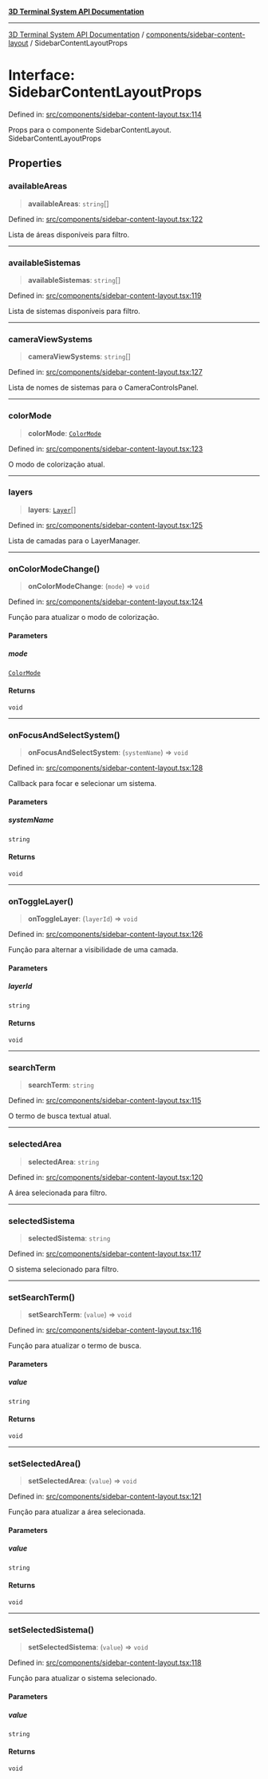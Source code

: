 [**3D Terminal System API Documentation**](../../../README.md)

***

[3D Terminal System API Documentation](../../../README.md) / [components/sidebar-content-layout](../README.md) / SidebarContentLayoutProps

# Interface: SidebarContentLayoutProps

Defined in: [src/components/sidebar-content-layout.tsx:114](https://github.com/Dicommunitas/ThreeJS_Terminal_3D/blob/824631c882bd29351bc730ad23d22c22cce24127/src/components/sidebar-content-layout.tsx#L114)

Props para o componente SidebarContentLayout.
 SidebarContentLayoutProps

## Properties

### availableAreas

> **availableAreas**: `string`[]

Defined in: [src/components/sidebar-content-layout.tsx:122](https://github.com/Dicommunitas/ThreeJS_Terminal_3D/blob/824631c882bd29351bc730ad23d22c22cce24127/src/components/sidebar-content-layout.tsx#L122)

Lista de áreas disponíveis para filtro.

***

### availableSistemas

> **availableSistemas**: `string`[]

Defined in: [src/components/sidebar-content-layout.tsx:119](https://github.com/Dicommunitas/ThreeJS_Terminal_3D/blob/824631c882bd29351bc730ad23d22c22cce24127/src/components/sidebar-content-layout.tsx#L119)

Lista de sistemas disponíveis para filtro.

***

### cameraViewSystems

> **cameraViewSystems**: `string`[]

Defined in: [src/components/sidebar-content-layout.tsx:127](https://github.com/Dicommunitas/ThreeJS_Terminal_3D/blob/824631c882bd29351bc730ad23d22c22cce24127/src/components/sidebar-content-layout.tsx#L127)

Lista de nomes de sistemas para o CameraControlsPanel.

***

### colorMode

> **colorMode**: [`ColorMode`](../../../lib/types/type-aliases/ColorMode.md)

Defined in: [src/components/sidebar-content-layout.tsx:123](https://github.com/Dicommunitas/ThreeJS_Terminal_3D/blob/824631c882bd29351bc730ad23d22c22cce24127/src/components/sidebar-content-layout.tsx#L123)

O modo de colorização atual.

***

### layers

> **layers**: [`Layer`](../../../lib/types/interfaces/Layer.md)[]

Defined in: [src/components/sidebar-content-layout.tsx:125](https://github.com/Dicommunitas/ThreeJS_Terminal_3D/blob/824631c882bd29351bc730ad23d22c22cce24127/src/components/sidebar-content-layout.tsx#L125)

Lista de camadas para o LayerManager.

***

### onColorModeChange()

> **onColorModeChange**: (`mode`) => `void`

Defined in: [src/components/sidebar-content-layout.tsx:124](https://github.com/Dicommunitas/ThreeJS_Terminal_3D/blob/824631c882bd29351bc730ad23d22c22cce24127/src/components/sidebar-content-layout.tsx#L124)

Função para atualizar o modo de colorização.

#### Parameters

##### mode

[`ColorMode`](../../../lib/types/type-aliases/ColorMode.md)

#### Returns

`void`

***

### onFocusAndSelectSystem()

> **onFocusAndSelectSystem**: (`systemName`) => `void`

Defined in: [src/components/sidebar-content-layout.tsx:128](https://github.com/Dicommunitas/ThreeJS_Terminal_3D/blob/824631c882bd29351bc730ad23d22c22cce24127/src/components/sidebar-content-layout.tsx#L128)

Callback para focar e selecionar um sistema.

#### Parameters

##### systemName

`string`

#### Returns

`void`

***

### onToggleLayer()

> **onToggleLayer**: (`layerId`) => `void`

Defined in: [src/components/sidebar-content-layout.tsx:126](https://github.com/Dicommunitas/ThreeJS_Terminal_3D/blob/824631c882bd29351bc730ad23d22c22cce24127/src/components/sidebar-content-layout.tsx#L126)

Função para alternar a visibilidade de uma camada.

#### Parameters

##### layerId

`string`

#### Returns

`void`

***

### searchTerm

> **searchTerm**: `string`

Defined in: [src/components/sidebar-content-layout.tsx:115](https://github.com/Dicommunitas/ThreeJS_Terminal_3D/blob/824631c882bd29351bc730ad23d22c22cce24127/src/components/sidebar-content-layout.tsx#L115)

O termo de busca textual atual.

***

### selectedArea

> **selectedArea**: `string`

Defined in: [src/components/sidebar-content-layout.tsx:120](https://github.com/Dicommunitas/ThreeJS_Terminal_3D/blob/824631c882bd29351bc730ad23d22c22cce24127/src/components/sidebar-content-layout.tsx#L120)

A área selecionada para filtro.

***

### selectedSistema

> **selectedSistema**: `string`

Defined in: [src/components/sidebar-content-layout.tsx:117](https://github.com/Dicommunitas/ThreeJS_Terminal_3D/blob/824631c882bd29351bc730ad23d22c22cce24127/src/components/sidebar-content-layout.tsx#L117)

O sistema selecionado para filtro.

***

### setSearchTerm()

> **setSearchTerm**: (`value`) => `void`

Defined in: [src/components/sidebar-content-layout.tsx:116](https://github.com/Dicommunitas/ThreeJS_Terminal_3D/blob/824631c882bd29351bc730ad23d22c22cce24127/src/components/sidebar-content-layout.tsx#L116)

Função para atualizar o termo de busca.

#### Parameters

##### value

`string`

#### Returns

`void`

***

### setSelectedArea()

> **setSelectedArea**: (`value`) => `void`

Defined in: [src/components/sidebar-content-layout.tsx:121](https://github.com/Dicommunitas/ThreeJS_Terminal_3D/blob/824631c882bd29351bc730ad23d22c22cce24127/src/components/sidebar-content-layout.tsx#L121)

Função para atualizar a área selecionada.

#### Parameters

##### value

`string`

#### Returns

`void`

***

### setSelectedSistema()

> **setSelectedSistema**: (`value`) => `void`

Defined in: [src/components/sidebar-content-layout.tsx:118](https://github.com/Dicommunitas/ThreeJS_Terminal_3D/blob/824631c882bd29351bc730ad23d22c22cce24127/src/components/sidebar-content-layout.tsx#L118)

Função para atualizar o sistema selecionado.

#### Parameters

##### value

`string`

#### Returns

`void`
